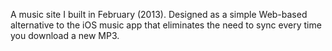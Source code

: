 A music site I built in February (2013). Designed as a simple Web-based alternative to the iOS music app that eliminates the need to sync every time you download a new MP3.
